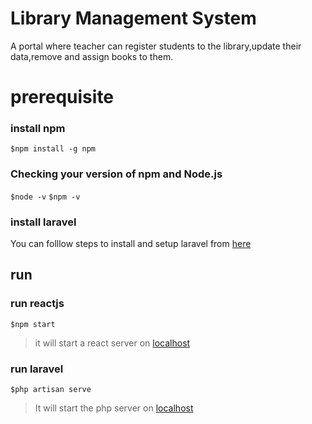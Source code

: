 # Library Management System
A portal where teacher can register students to the library,update their data,remove and  assign books to them.

# prerequisite
### install npm
`$npm install -g npm`
### Checking your version of npm and Node.js 
`$node -v`
`$npm -v`
### install laravel
You can folllow steps to install and setup laravel from  [here](https://laravel.com/docs/4.2#:~:text=Via%20Download,all%20of%20the%20framework's%20dependencies.)
## run
### run reactjs
`$npm start`
>it will start a react server on [localhost](http://localhost:3000/)
### run laravel
`$php artisan serve`
>It will start the php server on [localhost](http://localhost:8000/)
